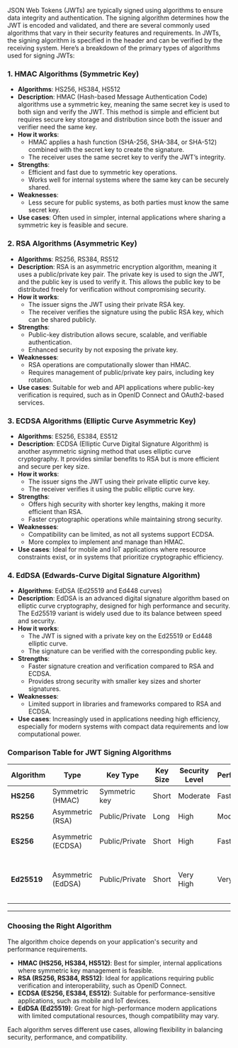 JSON Web Tokens (JWTs) are typically signed using algorithms to ensure data integrity and authentication. The signing algorithm determines how the JWT is encoded and validated, and there are several commonly used algorithms that vary in their security features and requirements. In JWTs, the signing algorithm is specified in the header and can be verified by the receiving system. Here’s a breakdown of the primary types of algorithms used for signing JWTs:

### 1. **HMAC Algorithms (Symmetric Key)**
- **Algorithms**: HS256, HS384, HS512
- **Description**: HMAC (Hash-based Message Authentication Code) algorithms use a symmetric key, meaning the same secret key is used to both sign and verify the JWT. This method is simple and efficient but requires secure key storage and distribution since both the issuer and verifier need the same key.
- **How it works**:
    - HMAC applies a hash function (SHA-256, SHA-384, or SHA-512) combined with the secret key to create the signature.
    - The receiver uses the same secret key to verify the JWT’s integrity.
- **Strengths**:
    - Efficient and fast due to symmetric key operations.
    - Works well for internal systems where the same key can be securely shared.
- **Weaknesses**:
    - Less secure for public systems, as both parties must know the same secret key.
- **Use cases**: Often used in simpler, internal applications where sharing a symmetric key is feasible and secure.

### 2. **RSA Algorithms (Asymmetric Key)**
- **Algorithms**: RS256, RS384, RS512
- **Description**: RSA is an asymmetric encryption algorithm, meaning it uses a public/private key pair. The private key is used to sign the JWT, and the public key is used to verify it. This allows the public key to be distributed freely for verification without compromising security.
- **How it works**:
    - The issuer signs the JWT using their private RSA key.
    - The receiver verifies the signature using the public RSA key, which can be shared publicly.
- **Strengths**:
    - Public-key distribution allows secure, scalable, and verifiable authentication.
    - Enhanced security by not exposing the private key.
- **Weaknesses**:
    - RSA operations are computationally slower than HMAC.
    - Requires management of public/private key pairs, including key rotation.
- **Use cases**: Suitable for web and API applications where public-key verification is required, such as in OpenID Connect and OAuth2-based services.

### 3. **ECDSA Algorithms (Elliptic Curve Asymmetric Key)**
- **Algorithms**: ES256, ES384, ES512
- **Description**: ECDSA (Elliptic Curve Digital Signature Algorithm) is another asymmetric signing method that uses elliptic curve cryptography. It provides similar benefits to RSA but is more efficient and secure per key size.
- **How it works**:
    - The issuer signs the JWT using their private elliptic curve key.
    - The receiver verifies it using the public elliptic curve key.
- **Strengths**:
    - Offers high security with shorter key lengths, making it more efficient than RSA.
    - Faster cryptographic operations while maintaining strong security.
- **Weaknesses**:
    - Compatibility can be limited, as not all systems support ECDSA.
    - More complex to implement and manage than HMAC.
- **Use cases**: Ideal for mobile and IoT applications where resource constraints exist, or in systems that prioritize cryptographic efficiency.

### 4. **EdDSA (Edwards-Curve Digital Signature Algorithm)**
- **Algorithms**: EdDSA (Ed25519 and Ed448 curves)
- **Description**: EdDSA is an advanced digital signature algorithm based on elliptic curve cryptography, designed for high performance and security. The Ed25519 variant is widely used due to its balance between speed and security.
- **How it works**:
    - The JWT is signed with a private key on the Ed25519 or Ed448 elliptic curve.
    - The signature can be verified with the corresponding public key.
- **Strengths**:
    - Faster signature creation and verification compared to RSA and ECDSA.
    - Provides strong security with smaller key sizes and shorter signatures.
- **Weaknesses**:
    - Limited support in libraries and frameworks compared to RSA and ECDSA.
- **Use cases**: Increasingly used in applications needing high efficiency, especially for modern systems with compact data requirements and low computational power.

### Comparison Table for JWT Signing Algorithms

| Algorithm | Type           | Key Type       | Key Size | Security Level | Performance | Common Use |
|-----------|----------------|----------------|----------|----------------|-------------|------------|
| **HS256** | Symmetric (HMAC) | Symmetric key | Short    | Moderate       | Fast        | Internal applications |
| **RS256** | Asymmetric (RSA) | Public/Private| Long     | High           | Moderate    | Web and API applications |
| **ES256** | Asymmetric (ECDSA)| Public/Private| Short    | High           | Fast        | Mobile, IoT, and modern apps |
| **Ed25519** | Asymmetric (EdDSA)| Public/Private| Short  | Very High      | Very Fast   | High-efficiency systems, modern cryptography |

---

### Choosing the Right Algorithm

The algorithm choice depends on your application's security and performance requirements.

- **HMAC (HS256, HS384, HS512)**: Best for simpler, internal applications where symmetric key management is feasible.
- **RSA (RS256, RS384, RS512)**: Ideal for applications requiring public verification and interoperability, such as OpenID Connect.
- **ECDSA (ES256, ES384, ES512)**: Suitable for performance-sensitive applications, such as mobile and IoT devices.
- **EdDSA (Ed25519)**: Great for high-performance modern applications with limited computational resources, though compatibility may vary.

Each algorithm serves different use cases, allowing flexibility in balancing security, performance, and compatibility.